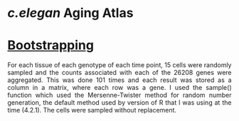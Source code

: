 # *c.elegan* Aging Atlas

# [Bootstrapping](https://github.com/ayayron117/Aging_Atlas/blob/main/bootstrap.md)

<div align='justify'>
For each tissue of each genotype of each time point, 15 cells were randomly sampled and the counts associated with each of the 26208 genes were aggregated. This was done 101 times and each result was stored as a column in a matrix, where each row was a gene. I used the sample() function which used the Mersenne-Twister method for random number generation, the default method used by version of R that I was using at the time (4.2.1). The cells were sampled without replacement.
</div>


